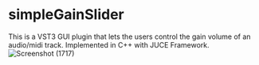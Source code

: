 # simpleGainSlider

This is a VST3 GUI plugin that lets the users control the gain volume of an audio/midi track. 
Implemented in C++ with JUCE Framework. 
![Screenshot (1717)](https://user-images.githubusercontent.com/83175234/226119601-65db6044-76c1-488d-8535-fb28e185e2a6.png)
